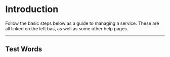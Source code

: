 # Introduction

Follow the basic steps below as a guide to managing a service. These are all linked on the left bas, as well as some other help pages.

---

## Test Words